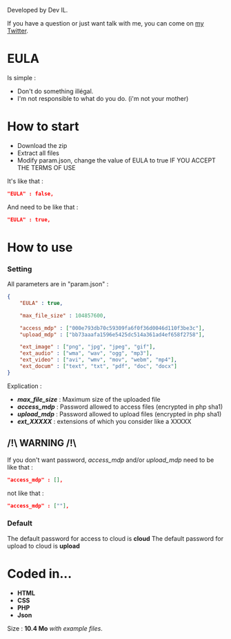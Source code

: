 Developed by Dev IL. 

If you have a question or just want talk with me, you can come on [my Twitter](https://twitter.com/DevIl00110000).


# EULA
Is simple : 
* Don't do something illégal.
* I'm not responsible to what do you do. (i'm not your mother)

# How to start

* Download the zip
* Extract all files
* Modify param.json, change the value of EULA to true IF YOU ACCEPT THE TERMS OF USE

It's like that : 
``` json
"EULA" : false,
```
And need to be like that : 
``` json
"EULA" : true,
```

# How to use
### Setting
All parameters are in "param.json" :
``` json
{
	"EULA" : true,

	"max_file_size" : 104857600,

	"access_mdp" : ["000e793db70c59309fa6f0f36d0046d110f3be3c"],
	"upload_mdp" : ["bb73aaafa1596e5425dc514a361ad4ef658f2758"],

	"ext_image" : ["png", "jpg", "jpeg", "gif"],
	"ext_audio" : ["wma", "wav", "ogg", "mp3"],
	"ext_video" : ["avi", "wmv", "mov", "webm", "mp4"],
	"ext_docum" : ["text", "txt", "pdf", "doc", "docx"]
}
```
Explication :
* ***max_file_size*** : Maximum size of the uploaded file
* ***access_mdp*** : Password allowed to access files (encrypted in php sha1)
* ***upload_mdp*** : Password allowed to upload files (encrypted in php sha1)
* ***ext_XXXXX*** : extensions of which you consider like a XXXXX

## /!\ WARNING /!\
If you don't want password, _access_mdp_ and/or _upload_mdp_ need to be
like that :
``` json
"access_mdp" : [],
```
not like that : 
``` json
"access_mdp" : [""],
```

### Default
The default password for access to cloud is **cloud**
The default password for upload to cloud is **upload**

# Coded in...
* **HTML**
* **CSS**
* **PHP**
* **Json**

Size : **10.4 Mo** *with example files*.
